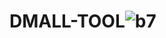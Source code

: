 # DMALL-TOOL![b7](https://user-images.githubusercontent.com/116375000/199773892-dd289add-6e79-449c-8928-991096d998c6.PNG)
